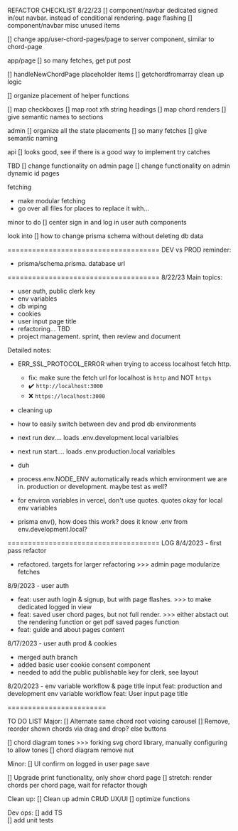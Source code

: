 REFACTOR CHECKLIST 8/22/23
[] component/navbar dedicated signed in/out navbar. instead of conditional rendering. page flashing
[] component/navbar misc unused items

[] change app/user-chord-pages/page to server component, similar to chord-page

app/page
[] so many fetches, get put post

[] handleNewChordPage placeholder items
[] getchordfromarray clean up logic

[] organize placement of helper functions

[] map checkboxes
[] map root xth string headings
[] map chord renders
[] give semantic names to sections

admin
[] organize all the state placements
[] so many fetches
[] give semantic naming

api
[] looks good, see if there is a good way to implement try catches

TBD
[] change functionality on admin page
[] change functionality on admin dynamic id pages

fetching

- make modular fetching
- go over all files for places to replace it with...

minor to do
[] center sign in and log in user auth components

look into
[] how to change prisma schema without deleting db data

=====================================
DEV vs PROD reminder:

- prisma/schema.prisma. database url

=====================================
8/22/23
Main topics:

- user auth, public clerk key
- env variables
- db wiping
- cookies
- user input page title
- refactoring... TBD
- project management. sprint, then review and document

Detailed notes:

- ERR_SSL_PROTOCOL_ERROR when trying to access localhost fetch http.

  - fix: make sure the fetch url for localhost is `http` and NOT `https`
  - ✔️ `http://localhost:3000`
  - ❌ `https://localhost:3000`

- cleaning up

- how to easily switch between dev and prod db environments
- next run dev.... loads .env.development.local varialbles
- next run start.... loads .env.production.local varialbles
- duh
- process.env.NODE_ENV automatically reads which environment we are in. production or development. maybe test as well?

- for environ variables in vercel, don't use quotes. quotes okay for local env variables

- prisma env(), how does this work? does it know .env from env.development.local?

=====================================
LOG
8/4/2023 - first pass refactor

- refactored. targets for larger refactoring >>> admin page modularize fetches

8/9/2023 - user auth

- feat: user auth login & signup, but with page flashes. >>> to make dedicated logged in view
- feat: saved user chord pages, but not full render. >>> either abstact out the rendering function or get pdf saved pages function
- feat: guide and about pages content

8/17/2023 - user auth prod & cookies

- merged auth branch
- added basic user cookie consent component
- needed to add the public publishable key for clerk, see layout

8/20/2023 - env variable workflow & page title input
feat: production and development env variable workflow
feat: User input page title

========================

TO DO LIST
Major:
[] Alternate same chord root voicing carousel
[] Remove, reorder shown chords via drag and drop? else buttons

[] chord diagram tones >>> forking svg chord library, manually configuring to allow tones
[] chord diagram remove nut

Minor:
[] UI confirm on logged in user page save

[] Upgrade print functionality, only show chord page
[] stretch: render chords per chord page, wait for refactor though

Clean up:
[] Clean up admin CRUD UX/UI
[] optimize functions

Dev ops:
[] add TS  
[] add unit tests
